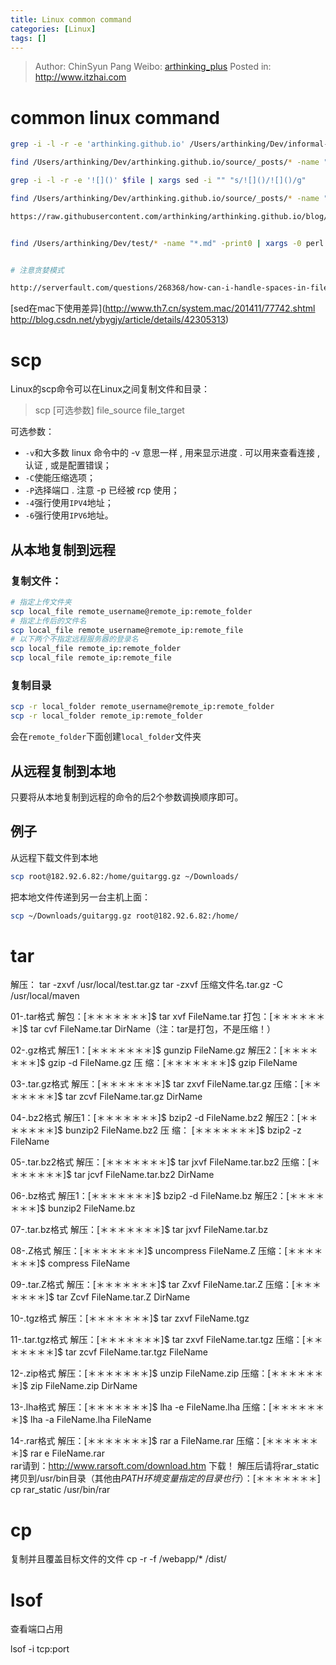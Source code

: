 ```yaml
---
title: Linux common command
categories: [Linux]
tags: []
---
```


> Author: ChinSyun Pang
> Weibo: [arthinking_plus](http://weibo.com/arthinkingplus)
> Posted in: http://www.itzhai.com

# common linux command

```bash
grep -i -l -r -e 'arthinking.github.io' /Users/arthinking/Dev/informal-essay-github/* | xargs sed -i "" "s/arthinking.github.io/informal-essay/g"

find /Users/arthinking/Dev/arthinking.github.io/source/_posts/* -name "*.md" -print0 | xargs -0 sed -i "" "s/^\(##*\) *\(.*\)$/\1 \2/g"

grep -i -l -r -e '![]()' $file | xargs sed -i "" "s/![]()/![]()/g"

find /Users/arthinking/Dev/arthinking.github.io/source/_posts/* -name "*.md" -print0 | xargs -0 sed -i "" "s/\(![]()\)/\1/g"

https://raw.githubusercontent.com/arthinking/arthinking.github.io/blog/source/_posts/images/20141204-java01.png


find /Users/arthinking/Dev/test/* -name "*.md" -print0 | xargs -0 perl -pi -e "s/(\!\[\]\(.*?jpg\))/test\1/g"


# 注意贪婪模式

http://serverfault.com/questions/268368/how-can-i-handle-spaces-in-file-names-when-using-xargs-on-find-results

```

[sed在mac下使用差异](http://www.th7.cn/system.mac/201411/77742.shtml
http://blog.csdn.net/ybygjy/article/details/42305313)


# scp

Linux的scp命令可以在Linux之间复制文件和目录：

> scp [可选参数] file_source file_target

可选参数：

* `-v`和大多数 linux 命令中的 -v 意思一样 , 用来显示进度 . 可以用来查看连接 , 认证 , 或是配置错误；* `-C`使能压缩选项；* `-P`选择端口 . 注意 -p 已经被 rcp 使用；* `-4`强行使用`IPV4`地址；* `-6`强行使用`IPV6`地址。

## 从本地复制到远程

### 复制文件：
```bash
# 指定上传文件夹
scp local_file remote_username@remote_ip:remote_folder # 指定上传后的文件名scp local_file remote_username@remote_ip:remote_file 
# 以下两个不指定远程服务器的登录名scp local_file remote_ip:remote_folder scp local_file remote_ip:remote_file 
```

### 复制目录

```bash
scp -r local_folder remote_username@remote_ip:remote_folder scp -r local_folder remote_ip:remote_folder 
```

会在`remote_folder`下面创建`local_folder`文件夹

## 从远程复制到本地

只要将从本地复制到远程的命令的后2个参数调换顺序即可。

## 例子
从远程下载文件到本地

```bash
scp root@182.92.6.82:/home/guitargg.gz ~/Downloads/
```

把本地文件传递到另一台主机上面：

```bash
scp ~/Downloads/guitargg.gz root@182.92.6.82:/home/
```

# tar
解压：
tar -zxvf /usr/local/test.tar.gz
tar -zxvf 压缩文件名.tar.gz -C /usr/local/maven

01-.tar格式
解包：[＊＊＊＊＊＊＊]$ tar xvf FileName.tar
打包：[＊＊＊＊＊＊＊]$ tar cvf FileName.tar DirName（注：tar是打包，不是压缩！）

02-.gz格式
解压1：[＊＊＊＊＊＊＊]$ gunzip FileName.gz
解压2：[＊＊＊＊＊＊＊]$ gzip -d FileName.gz
压 缩：[＊＊＊＊＊＊＊]$ gzip FileName

03-.tar.gz格式
解压：[＊＊＊＊＊＊＊]$ tar zxvf FileName.tar.gz
压缩：[＊＊＊＊＊＊＊]$ tar zcvf FileName.tar.gz DirName

04-.bz2格式
解压1：[＊＊＊＊＊＊＊]$ bzip2 -d FileName.bz2
解压2：[＊＊＊＊＊＊＊]$ bunzip2 FileName.bz2
压 缩： [＊＊＊＊＊＊＊]$ bzip2 -z FileName

05-.tar.bz2格式
解压：[＊＊＊＊＊＊＊]$ tar jxvf FileName.tar.bz2
压缩：[＊＊＊＊＊＊＊]$ tar jcvf FileName.tar.bz2 DirName

06-.bz格式
解压1：[＊＊＊＊＊＊＊]$ bzip2 -d FileName.bz
解压2：[＊＊＊＊＊＊＊]$ bunzip2 FileName.bz

07-.tar.bz格式
解压：[＊＊＊＊＊＊＊]$ tar jxvf FileName.tar.bz

08-.Z格式
解压：[＊＊＊＊＊＊＊]$ uncompress FileName.Z
压缩：[＊＊＊＊＊＊＊]$ compress FileName

09-.tar.Z格式
解压：[＊＊＊＊＊＊＊]$ tar Zxvf FileName.tar.Z
压缩：[＊＊＊＊＊＊＊]$ tar Zcvf FileName.tar.Z DirName

10-.tgz格式
解压：[＊＊＊＊＊＊＊]$ tar zxvf FileName.tgz

11-.tar.tgz格式
解压：[＊＊＊＊＊＊＊]$ tar zxvf FileName.tar.tgz
压缩：[＊＊＊＊＊＊＊]$ tar zcvf FileName.tar.tgz FileName

12-.zip格式
解压：[＊＊＊＊＊＊＊]$ unzip FileName.zip
压缩：[＊＊＊＊＊＊＊]$ zip FileName.zip DirName

13-.lha格式
解压：[＊＊＊＊＊＊＊]$ lha -e FileName.lha
压缩：[＊＊＊＊＊＊＊]$ lha -a FileName.lha FileName

14-.rar格式
解压：[＊＊＊＊＊＊＊]$ rar a FileName.rar
压缩：[＊＊＊＊＊＊＊]$ rar e FileName.rar     
rar请到：http://www.rarsoft.com/download.htm 下载！
解压后请将rar_static拷贝到/usr/bin目录（其他由$PATH环境变量
指定的目录也行）：[＊＊＊＊＊＊＊]$ cp rar_static /usr/bin/rar

# cp

复制并且覆盖目标文件的文件
cp -r -f /webapp/* /dist/

# lsof

查看端口占用

lsof -i tcp:port







